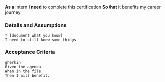 **As a** intern 
**I need** to complete this certification
**So that** it benefits my career journey 
      
### Details and Assumptions
    * [document what you know]      
    I need to still know some things
### Acceptance Criteria     
    gherkin 
    Given the agenda
    When in the file
    Then I will benefit.
